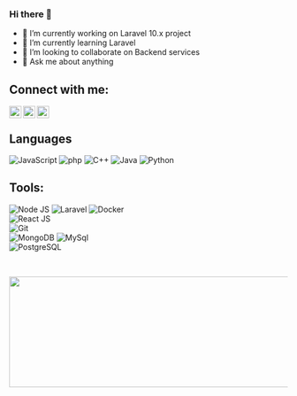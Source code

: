 ### Hi there 👋

- 🔭 I’m currently working on Laravel 10.x project
- 🌱 I’m currently learning Laravel
- 👯 I’m looking to collaborate on Backend services
- 💬 Ask me about anything

## Connect with me:

[<img align="left" alt="Tamim Ehsan | Facebook" width="22px" src="https://cdn.jsdelivr.net/npm/simple-icons@3.13.0/icons/twitter.svg" />](https://twitter.com/7ammo20)
[<img align="left" alt="tamim.ehsan | Instagram" width="22px" src="https://cdn.jsdelivr.net/npm/simple-icons@3.13.0/icons/gmail.svg" />](mailto:mohammed.a.elsaied@gmail.com?subject=Github)
[<img align="left" alt="mohamedabdallah20 | Codeforces" width="22px" src="https://cdn.jsdelivr.net/npm/simple-icons@3.13.0/icons/linkedin.svg" />](https://www.linkedin.com/in/mohamed-abdallah0/)

<br /> 

## Languages

![JavaScript](https://img.shields.io/badge/-JavaScript-000000?style=flat&logo=javascript)
![php](https://img.shields.io/badge/-php-000000?style=flat&logo=php)
![C++](https://img.shields.io/badge/-C++-000000?style=flat&logo=c%2B%2B)
![Java](https://img.shields.io/badge/-Java-000000?style=flat&logo=java)
![Python](https://img.shields.io/badge/-Python-000000?style=flat&logo=python)

## Tools:

![Node JS](https://img.shields.io/badge/-Node_Js-000000?style=flat&logo=node.js) 
![Laravel](https://img.shields.io/badge/-Laravel-000000?style=flat&logo=Laravel)
![Docker](https://img.shields.io/badge/-Docker-000000?style=flat&logo=Docker) <br />
![React JS](https://img.shields.io/badge/-React_Js-000000?style=flat&logo=React) <br />
![Git](https://img.shields.io/badge/-Git-000000?style=flat&logo=git) <br />
![MongoDB](https://img.shields.io/badge/-MongoDB-000000?style=flat&logo=mongodb)
![MySql](https://img.shields.io/badge/-MySql-000000?style=flat&logo=mysql) <br />
![PostgreSQL](https://img.shields.io/badge/-PostgreSQL-000000?style=flat&logo=postgresql) <br />


<br/>
<p>
  <img align="center" width="1024" height="200" src="https://github-readme-stats.vercel.app/api?username=mohamedabdallah20&show_icons=true&hide_border=false&line_height=20&icon_color=1b93c9&show_owner=true"/>
</p><br/><br/>


<!--
**mohamedabdallah20/mohamedabdallah20** is a ✨ _special_ ✨ repository because its `README.md` (this file) appears on your GitHub profile.

Here are some ideas to get you started:

- 🔭 I’m currently working on ...
- 🌱 I’m currently learning ...
- 👯 I’m looking to collaborate on ...
- 🤔 I’m looking for help with ...
- 💬 Ask me about ...
- 📫 How to reach me: ...
- 😄 Pronouns: ...
- ⚡ Fun fact: ...
-->
